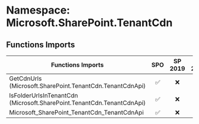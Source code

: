 # Namespace: Microsoft.SharePoint.TenantCdn

## Functions Imports

Functions Imports | SPO | SP 2019 | SP 2016 | SP 2013
----------|:---:|:-------:|:-------:|:-------:
GetCdnUrls (Microsoft.SharePoint.TenantCdn.TenantCdnApi) | ✅ | ❌ | ❌ | ❌
IsFolderUrlsInTenantCdn (Microsoft.SharePoint.TenantCdn.TenantCdnApi) | ✅ | ❌ | ❌ | ❌
Microsoft_SharePoint_TenantCdn_TenantCdnApi | ✅ | ❌ | ❌ | ❌
